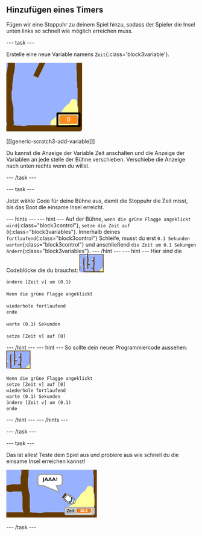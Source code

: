 ## Hinzufügen eines Timers

Fügen wir eine Stoppuhr zu deinem Spiel hinzu, sodass der Spieler die Insel unten links so schnell wie möglich erreichen muss.

--- task ---

Erstelle eine neue Variable namens `Zeit`{:class='block3variable'}.

![screenshot](images/boat-variable-annotated.png)

[[[generic-scratch3-add-variable]]]

Du kannst die Anzeige der Variable Zeit anschalten und die Anzeige der Variablen an jede stelle der Bühne verschieben. Verschiebe die Anzeige nach unten rechts wenn du willst.

--- /task ---

--- task ---

Jetzt wähle Code für deine Bühne aus, damit die Stoppuhr die Zeit misst, bis das Boot die einsame Insel erreicht.

--- hints --- --- hint --- Auf der Bühne, `wenn die grüne Flagge angeklickt wird`{:class="block3control"}, `setze die Zeit auf 0`{:class="block3variables"}. Innerhalb deines `fortlaufend`{:class="block3control"} Schleife, musst du erst `0.1 Sekunden warten`{:class="block3control"} und anschließend `die Zeit um 0.1 Sekungen ändern`{:class="block3variables"}.
--- /hint ---
 --- hint --- Hier sind die Codeblöcke die du brauchst: ![Bühne](images/stage.png)

```blocks3
ändere [Zeit v] um (0.1)

Wenn die grüne Flagge angeklickt

wiederhole fortlaufend
ende

warte (0.1) Sekunden

setze [Zeit v] auf [0]
```

--- /hint --- --- hint --- So sollte dein neuer Programmiercode aussehen: ![Bühne](images/stage.png)

```blocks3
Wenn die grüne Flagge angeklickt
setze [Zeit v] auf [0]
wiederhole fortlaufend
warte (0.1) Sekunden
ändere [Zeit v] um (0.1)
ende
```

--- /hint --- --- /hints ---

--- /task ---

--- task ---

Das ist alles! Teste dein Spiel aus und probiere aus wie schnell du die einsame Insel erreichen kannst!

![screenshot](images/boat-variable-test.png)

--- /task ---
